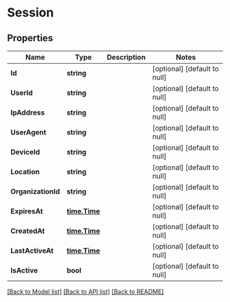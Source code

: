 # Session

## Properties
Name | Type | Description | Notes
------------ | ------------- | ------------- | -------------
**Id** | **string** |  | [optional] [default to null]
**UserId** | **string** |  | [optional] [default to null]
**IpAddress** | **string** |  | [optional] [default to null]
**UserAgent** | **string** |  | [optional] [default to null]
**DeviceId** | **string** |  | [optional] [default to null]
**Location** | **string** |  | [optional] [default to null]
**OrganizationId** | **string** |  | [optional] [default to null]
**ExpiresAt** | [**time.Time**](time.Time.md) |  | [optional] [default to null]
**CreatedAt** | [**time.Time**](time.Time.md) |  | [optional] [default to null]
**LastActiveAt** | [**time.Time**](time.Time.md) |  | [optional] [default to null]
**IsActive** | **bool** |  | [optional] [default to null]

[[Back to Model list]](../README.md#documentation-for-models) [[Back to API list]](../README.md#documentation-for-api-endpoints) [[Back to README]](../README.md)

